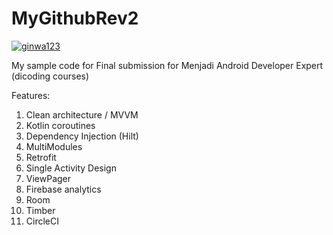 # MyGithubRev2 
[![ginwa123](https://circleci.com/gh/ginwa123/MyGithubRev2.svg?style=svg)](https://circleci.com/gh/ginwa123/MyGithubRev2)

My sample code for
Final submission for Menjadi Android Developer Expert (dicoding courses)

Features:

1. Clean architecture / MVVM
2. Kotlin coroutines
3. Dependency Injection (Hilt)
4. MultiModules 
5. Retrofit
6. Single Activity Design
7. ViewPager
8. Firebase analytics
9. Room
10. Timber
11. CircleCI


